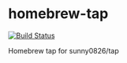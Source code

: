 # homebrew-tap

[![Build Status](https://travis-ci.org/sunny0826/homebrew-tap.svg?branch=master)](https://travis-ci.org/sunny0826/homebrew-tap)

Homebrew tap for sunny0826/tap
